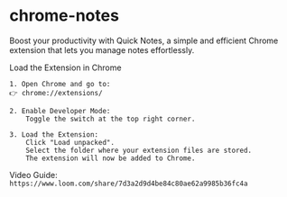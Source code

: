 # chrome-notes
Boost your productivity with Quick Notes, a simple and efficient Chrome extension that lets you manage notes effortlessly.

Load the Extension in Chrome

    1. Open Chrome and go to:
    👉 chrome://extensions/

    2. Enable Developer Mode:
        Toggle the switch at the top right corner.

    3. Load the Extension:
        Click "Load unpacked".
        Select the folder where your extension files are stored.
        The extension will now be added to Chrome.

Video Guide:
    `https://www.loom.com/share/7d3a2d9d4be84c80ae62a9985b36fc4a`
